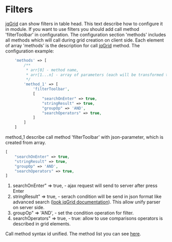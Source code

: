 Filters
=======

[jqGrid][] can show filters in table head. This text describe how to configure it in module.
If you want to use filters you should add call method 'filterToolbar' in configuration.
The configuration section 'methods' includes all methods which will call during grid creation on client side.
Each element of array 'methods' is the description for call [jqGrid][] method.
The configuration example:
```php
    'methods' => [
        /**
         * arr[0] - method name,
         * arr[1...n] - array of parameters (each will be transformed to json)
         */
        'method_1' => [
            'filterToolbar',
            [
                "searchOnEnter" => true,
                "stringResult" => true,
                "groupOp" => 'AND',
                "searchOperators" => true,
            ]
        ]
    ]
```
method_1 describe call method 'filterToolbar' with json-parameter, which is created from array.
```php
[
    "searchOnEnter" => true,
    "stringResult" => true,
    "groupOp" => 'AND',
    "searchOperators" => true,
]
```

1. searchOnEnter" => true, - ajax request will send to server after press Enter
2. stringResult" => true, - serach condition will be send in json format like
 advanced search ([look jqGrid documentation](http://www.trirand.com/jqgridwiki/doku.php?id=wiki:toolbar_searching)).
 This allow unify parser on server side.
3. groupOp" => 'AND', - set the condition operation for filter.
4. searchOperators" => true, - true: allow to use comparisons operators is described in grid elements.

Call method syntax id unified. The method list you can
see [here](http://www.trirand.com/jqgridwiki/doku.php?id=wiki:methods).

[jqGrid]: http://jqgrid.com/
